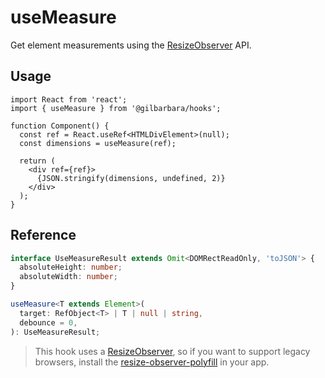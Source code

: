 # useMeasure
Get element measurements using the [ResizeObserver](https://developer.mozilla.org/en-US/docs/Web/API/ResizeObserver) API.

## Usage

```tsx
import React from 'react';
import { useMeasure } from '@gilbarbara/hooks';

function Component() {
  const ref = React.useRef<HTMLDivElement>(null);
  const dimensions = useMeasure(ref);

  return (
    <div ref={ref}>
      {JSON.stringify(dimensions, undefined, 2)}
    </div>
  );
}
```

## Reference

```typescript
interface UseMeasureResult extends Omit<DOMRectReadOnly, 'toJSON'> {
  absoluteHeight: number;
  absoluteWidth: number;
}

useMeasure<T extends Element>(
  target: RefObject<T> | T | null | string,
  debounce = 0,
): UseMeasureResult;
```

> This hook uses a [ResizeObserver](https://developer.mozilla.org/en-US/docs/Web/API/ResizeObserver), so if you want to support
legacy browsers, install the [resize-observer-polyfill](https://www.npmjs.com/package/resize-observer-polyfill) in your app.

